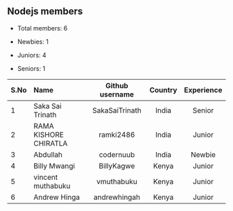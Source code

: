 ## Nodejs members

-   Total members: 6

-   Newbies: 1
-   Juniors: 4
-   Seniors: 1

| S.No | Name                  | Github username | Country | Experience |
| :--- | :-------------------- | :-------------: | :-----: | :--------: |
| 1    | Saka Sai Trinath      | SakaSaiTrinath  |  India  |   Senior   |
| 2    | RAMA KISHORE CHIRATLA |    ramki2486    |  India  |   Junior   |
| 3    | Abdullah              |    codernuub    |  India  |   Newbie   |
| 4    | Billy Mwangi          |   BillyKagwe    |  Kenya  |   Junior   |
| 5    | vincent muthabuku     |   vmuthabuku    |  Kenya  |   Junior   |
| 6    | Andrew Hinga          |  andrewhingah   |  Kenya  |   Junior   |
